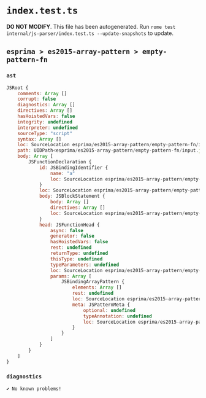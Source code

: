 # `index.test.ts`

**DO NOT MODIFY**. This file has been autogenerated. Run `rome test internal/js-parser/index.test.ts --update-snapshots` to update.

## `esprima > es2015-array-pattern > empty-pattern-fn`

### `ast`

```javascript
JSRoot {
	comments: Array []
	corrupt: false
	diagnostics: Array []
	directives: Array []
	hasHoistedVars: false
	integrity: undefined
	interpreter: undefined
	sourceType: "script"
	syntax: Array []
	loc: SourceLocation esprima/es2015-array-pattern/empty-pattern-fn/input.js 1:0-2:0
	path: UIDPath<esprima/es2015-array-pattern/empty-pattern-fn/input.js>
	body: Array [
		JSFunctionDeclaration {
			id: JSBindingIdentifier {
				name: "a"
				loc: SourceLocation esprima/es2015-array-pattern/empty-pattern-fn/input.js 1:9-1:10 (a)
			}
			loc: SourceLocation esprima/es2015-array-pattern/empty-pattern-fn/input.js 1:0-1:17
			body: JSBlockStatement {
				body: Array []
				directives: Array []
				loc: SourceLocation esprima/es2015-array-pattern/empty-pattern-fn/input.js 1:15-1:17
			}
			head: JSFunctionHead {
				async: false
				generator: false
				hasHoistedVars: false
				rest: undefined
				returnType: undefined
				thisType: undefined
				typeParameters: undefined
				loc: SourceLocation esprima/es2015-array-pattern/empty-pattern-fn/input.js 1:10-1:14
				params: Array [
					JSBindingArrayPattern {
						elements: Array []
						rest: undefined
						loc: SourceLocation esprima/es2015-array-pattern/empty-pattern-fn/input.js 1:11-1:13
						meta: JSPatternMeta {
							optional: undefined
							typeAnnotation: undefined
							loc: SourceLocation esprima/es2015-array-pattern/empty-pattern-fn/input.js 1:11-1:13
						}
					}
				]
			}
		}
	]
}
```

### `diagnostics`

```
✔ No known problems!

```
